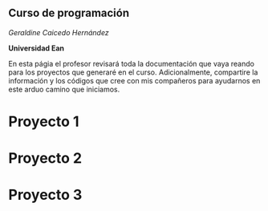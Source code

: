 ## Curso de programación

*Geraldine Caicedo Hernández*

**Universidad Ean**

En esta págia el profesor revisará toda la documentación que vaya reando para los proyectos que generaré en el curso. 
Adicionalmente, compartire la información y los códigos que cree con mis compañeros para ayudarnos en este arduo camino que iniciamos.

# Proyecto 1
# Proyecto 2
# Proyecto 3